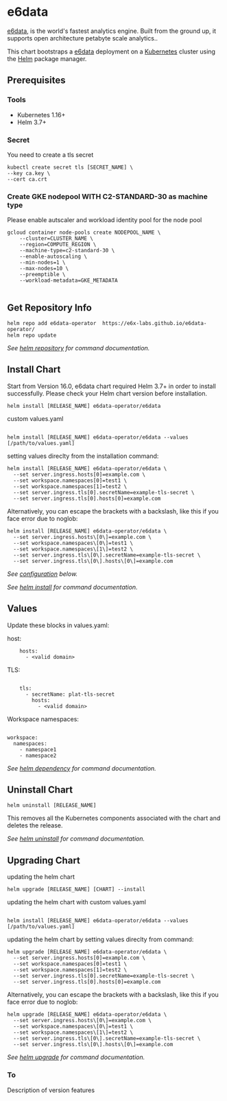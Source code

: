 # e6data

[e6data](https://e6data.io/), is the world's fastest analytics engine. Built from the ground up, it supports open architecture petabyte scale analytics..

This chart bootstraps a [e6data](https://e6data.io/) deployment on a [Kubernetes](http://kubernetes.io) cluster using the [Helm](https://helm.sh) package manager.

## Prerequisites

### Tools
- Kubernetes 1.16+
- Helm 3.7+

### Secret

You need to create a tls secret 

```console
kubectl create secret tls [SECRET_NAME] \
--key ca.key \
--cert ca.crt
```
### Create GKE nodepool WITH C2-STANDARD-30 as machine type
Please enable autscaler and workload identity pool for the node pool 

```console
gcloud container node-pools create NODEPOOL_NAME \
    --cluster=CLUSTER_NAME \
    --region=COMPUTE_REGION \
    --machine-type=c2-standard-30 \
    --enable-autoscaling \
    --min-nodes=1 \
    --max-nodes=10 \    
    --preemptible \
    --workload-metadata=GKE_METADATA
    

```

## Get Repository Info

```console
helm repo add e6data-operator  https://e6x-labs.github.io/e6data-operator/
helm repo update
```

_See [helm repository](https://helm.sh/docs/helm/helm_repo/) for command documentation._




## Install Chart

Start from Version 16.0, e6data chart required Helm 3.7+ in order to install successfully. Please check your Helm chart version before installation.

```console
helm install [RELEASE_NAME] e6data-operator/e6data 

```

custom values.yaml

```console

helm install [RELEASE_NAME] e6data-operator/e6data --values [/path/to/values.yaml]

```

setting values direclty from the installation command:

```console
helm install [RELEASE_NAME] e6data-operator/e6data \
  --set server.ingress.hosts[0]=example.com \
  --set workspace.namespaces[0]=test1 \
  --set workspace.namespaces[1]=test2 \
  --set server.ingress.tls[0].secretName=example-tls-secret \
  --set server.ingress.tls[0].hosts[0]=example.com

```

Alternatively, you can escape the brackets with a backslash, like this if you face error due to noglob:


```console
helm install [RELEASE_NAME] e6data-operator/e6data \
  --set server.ingress.hosts\[0\]=example.com \
  --set workspace.namespaces\[0\]=test1 \
  --set workspace.namespaces\[1\]=test2 \
  --set server.ingress.tls\[0\].secretName=example-tls-secret \
  --set server.ingress.tls\[0\].hosts\[0\]=example.com

```



_See [configuration](#configuration) below._

_See [helm install](https://helm.sh/docs/helm/helm_install/) for command documentation._


## Values

Update these blocks in values.yaml:

host:
```console
    hosts:
      - <valid domain>
```

TLS:

```console

    tls:
      - secretName: plat-tls-secret
        hosts:
          - <valid domain>
```

Workspace namespaces:
```console

workspace:
  namespaces:
    - namespace1
    - namespace2

```




_See [helm dependency](https://helm.sh/docs/helm/helm_dependency/) for command documentation._

## Uninstall Chart

```console
helm uninstall [RELEASE_NAME]
```

This removes all the Kubernetes components associated with the chart and deletes the release.

_See [helm uninstall](https://helm.sh/docs/helm/helm_uninstall/) for command documentation._

## Upgrading Chart

updating the helm chart

```console
helm upgrade [RELEASE_NAME] [CHART] --install
```

updating the helm chart with custom values.yaml

```console

helm install [RELEASE_NAME] e6data-operator/e6data --values [/path/to/values.yaml]

```

updating the helm chart by setting values direclty from command:

```console
helm upgrade [RELEASE_NAME] e6data-operator/e6data \
  --set server.ingress.hosts[0]=example.com \
  --set workspace.namespaces[0]=test1 \
  --set workspace.namespaces[1]=test2 \
  --set server.ingress.tls[0].secretName=example-tls-secret \
  --set server.ingress.tls[0].hosts[0]=example.com
```

Alternatively, you can escape the brackets with a backslash, like this if you face error due to noglob:


```console
helm upgrade [RELEASE_NAME] e6data-operator/e6data \
  --set server.ingress.hosts\[0\]=example.com \
  --set workspace.namespaces\[0\]=test1 \
  --set workspace.namespaces\[1\]=test2 \
  --set server.ingress.tls\[0\].secretName=example-tls-secret \
  --set server.ingress.tls\[0\].hosts\[0\]=example.com
```

_See [helm upgrade](https://helm.sh/docs/helm/helm_upgrade/) for command documentation._


### To <version>

Description of version features
